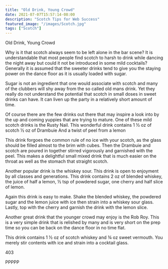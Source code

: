 ```yaml
---
title: "Old Drink, Young Crowd"
date: 2021-07-07T15:57:14-08:00
description: "Scotch Tips for Web Success"
featured_image: "/images/Scotch.jpg"
tags: ["Scotch"]
---
```


Old Drink, Young Crowd

Why is it that scotch always seem to be left alone in the bar scene? It is understandable that most people find scotch to harsh to drink while dancing the night away but could it not be introduced in some mild cocktails? Generally it is assumed that the sweeter drinks tend to give you the staying power on the dance floor as it is usually loaded with sugar.

Sugar is not an ingredient that one would associate with scotch and many of the clubbers will shy away from the so called old mans drink.  Yet they really do not understand the potential that scotch in small doses in sweet drinks can have.  It can liven up the party in a relatively short amount of time.

Of course there are the few drinks out there that may inspire a look into by the up and coming yuppies that are trying to mature. One of these mild scotch drinks is the Rusty Nail. This wonderful drink contains 1 ½ oz of scotch ½ oz of Drambuie
And a twist of peel from a lemon

This drink forgoes the common rule of no ice with your scotch, as the glass should be filled almost to the brim with cubes. Then the Drambuie and scotch are poured in together stirred vigorously and garnished with the peel. This makes a delightful small mixed drink that is much easier on the throat as well as the stomach that straight scotch.

Another popular drink is the whiskey sour.  This drink is open to enjoyment by all classes and generations. This drink contains 2 oz of blended whiskey, the juice of half a lemon, ½ tsp of powdered sugar, one cherry and half slice of lemon.

Again this drink is easy to make.  Shake the blended whiskey, the powdered sugar and the lemon juice with ice then strain into a whiskey sour glass.  Lastly, top with the cherry and garnish the drink with the lemon slice.

 Another great drink that the younger crowd may enjoy is the Rob Roy.  This is a very simple drink that is relished by many and is very short on the prep time so you can be back on the dance floor in no time flat.

This drink contains 1 ½ oz of scotch whiskey and ¾ oz sweet vermouth. You merely stir contents with ice and strain into a cocktail glass. 

403

PPPPP


